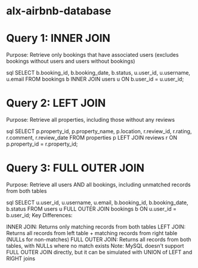 # alx-airbnb-database
# Query 1: INNER JOIN

Purpose: Retrieve only bookings that have associated users (excludes bookings without users and users without bookings)

sql
SELECT 
    b.booking_id,
    b.booking_date,
    b.status,
    u.user_id,
    u.username,
    u.email
FROM bookings b
INNER JOIN users u ON b.user_id = u.user_id;
# Query 2: LEFT JOIN

Purpose: Retrieve all properties, including those without any reviews

sql
SELECT
    p.property_id,
    p.property_name,
    p.location,
    r.review_id,
    r.rating,
    r.comment,
    r.review_date
FROM properties p
LEFT JOIN reviews r ON p.property_id = r.property_id;
# Query 3: FULL OUTER JOIN

Purpose: Retrieve all users AND all bookings, including unmatched records from both tables

sql
SELECT
    u.user_id,
    u.username,
    u.email,
    b.booking_id,
    b.booking_date,
    b.status
FROM users u
FULL OUTER JOIN bookings b ON u.user_id = b.user_id;
Key Differences:

INNER JOIN: Returns only matching records from both tables
LEFT JOIN: Returns all records from left table + matching records from right table (NULLs for non-matches)
FULL OUTER JOIN: Returns all records from both tables, with NULLs where no match exists
Note: MySQL doesn't support FULL OUTER JOIN directly, but it can be simulated with UNION of LEFT and RIGHT joins
